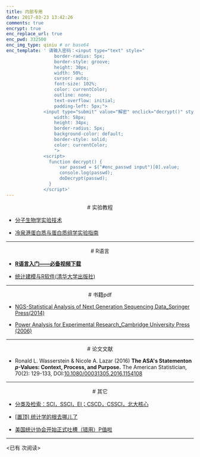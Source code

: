 ```yaml
---
title: 内部专用
date: 2017-03-23 13:42:26
comments: true
encrypt: true
enc_replace_url: true 
enc_pwd: 332500 
enc_img_type: qiniu # or base64
enc_template: ' 请输入密码：<input type="text" style=" 
                  border-radius: 5px; 
                  border-style: groove; 
                  height: 30px; 
                  width: 50%; 
                  cursor: auto; 
                  font-size: 102%; 
                  color: currentColor; 
                  outline: none; 
                  text-overflow: initial; 
                  padding-left: 5px;">  
              <input type="submit" value="解密" onclick="decrypt()" style=" 
                  width: 58px; 
                  height: 34px; 
                  border-radius: 5px; 
                  background-color: default; 
                  border-style: solid; 
                  color: currentColor; 
                  "> 
              <script> 
                function decrypt() { 
                    var passwd = $("#enc_passwd input")[0].value; 
                    console.log(passwd); 
                    doDecrypt(passwd); 
                } 
              </script>' 
---
```




<!-- more -->

<center>
# 实验教程
</center>

- <a href="https://github.com/PhDMeiwp/PhDMeiwp.github.io/tree/hexo/source/%E5%86%85%E9%83%A8%E4%B8%93%E7%94%A8/index">分子生物学实验技术</a>

- <a href="https://github.com/PhDMeiwp/PhDMeiwp.github.io/tree/hexo/source/%E5%86%85%E9%83%A8%E4%B8%93%E7%94%A8/index">冷泉港蛋白质与蛋白质组学实验指南</a>

---

<center>
# R语言
</center>

- [**R语言入门——必备视频下载**](https://github.com/PhDMeiwp/r-demo-videos/archive/master.zip)

- <a href="https://github.com/PhDMeiwp/PhDMeiwp.github.io/tree/hexo/source/%E5%86%85%E9%83%A8%E4%B8%93%E7%94%A8/index">统计建模与R软件(清华大学出版社)</a>

---

<center>
# 书籍pdf
</center>

- <a href="https://github.com/PhDMeiwp/PhDMeiwp.github.io/tree/hexo/source/%E5%86%85%E9%83%A8%E4%B8%93%E7%94%A8/index">NGS-Statistical Analysis of Next Generation Sequencing Data_Springer Press(2014)</a>

- <a href="https://github.com/PhDMeiwp/PhDMeiwp.github.io/tree/hexo/source/%E5%86%85%E9%83%A8%E4%B8%93%E7%94%A8/index">Power Analysis for Experimental Research_Cambridge University Press (2006)</a>


---

<center>
# 论文文献
</center>

- Ronald L. Wasserstein & Nicole A. Lazar (2016) **The ASA's Statementon *p*-Values: Context, Process, and Purpose.** The American Statistician, 70(2): 129-133, DOI:[10.1080/00031305.2016.1154108](http://amstat.tandfonline.com/doi/full/10.1080/00031305.2016.1154108?src=recsys)

---

<center>
# 其它
</center>

- [分类及检索：SCI，SSCI，EI；CSCD，CSSCI，北大核心](http://PhDMeiwp.github.io/分类及检索：SCI，SSCI，EI；CSCD，CSSCI，北大核心/)

- [[置顶] 统计学的根去哪儿了](http://blog.sciencenet.cn/blog-651374-1028475.html)

- [美国统计协会开始正式吐槽（错用）P值啦](https://cos.name/2016/03/asa-statement-on-p-value/#more-11902)




---

<span id="busuanzi_container_page_pv">
<已有 <span id="busuanzi_value_page_pv"></span> 次阅读>
</span>
